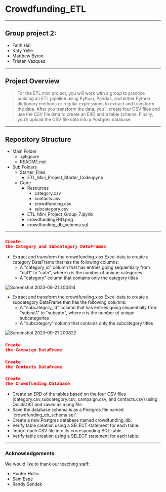 # Crowdfunding_ETL
---
## Group project 2: 
- Faith Hall
- Katy Yelle
- Matthew Byron
- Tristan Vazquez
---
## Project Overview 
> For the ETL mini project, you will work with a group to practice building an ETL pipeline using Python, Pandas, and either Python dictionary methods or regular expressions to extract and transform the data. After you transform the data, you'll create four CSV files and use the CSV file data to create an ERD and a table schema. Finally, you’ll upload the CSV file data into a Postgres database.
---
## Repository Structure
  - Main Folder
    - .gitignore
    - README.md
  - Sub Folders
    - Starter_Files
      - ETL_Mini_Project_Starter_Code.ipynb
    - Code
      - Resources
        - category.csv
        - contacts.csv
        - crowdfunding.csv
        - subcategory.csv
      - ETL_Mini_Project_Group_7.ipynb
      - crowdfundingERD.png
      - crowdfunding_db_schema.sql
---
### <code style="color : red">Create the Category and Subcategory DataFrames</code>
- Extract and transform the crowdfunding.xlsx Excel data to create a category DataFrame that has the following columns:
  - A "category_id" column that has entries going sequentially from "cat1" to "catn", where n is the number of unique categories
  - A "category" column that contains only the category titles

![Screenshot 2023-09-21 200814](https://github.com/Faith-Hall/Crowdfunding_ETL/assets/135525815/a7a7bec9-08b4-4c30-805d-5373457b427b)

- Extract and transform the crowdfunding.xlsx Excel data to create a subcategory DataFrame that has the following columns:
  - A "subcategory_id" column that has entries going sequentially from "subcat1" to "subcatn", where n is the number of unique subcategories
  - A "subcategory" column that contains only the subcategory titles
  
![Screenshot 2023-09-21 200822](https://github.com/Faith-Hall/Crowdfunding_ETL/assets/135525815/4170456f-ada8-49f1-91f3-818ba0810519)

### <code style="color : red">Create the Campaign DataFrame</code>

### <code style="color : red">Create the Contacts DataFrame</code>

### <code style="color : red">Create the Crowdfunding Database</code>
- Create an ERD of the tables based on the four CSV files (category.csv,subcategory.csv, campaign.csv, and contacts.csv) using QuickDBD and saved as a png file.
- Save the database schema is as a Postgres file named 'crowdfunding_db_schema.sql'.
- Create a new Postgres database named crowdfunding_db.
- Verify table creation using a SELECT statement for each table.
- Import each CSV file into its corresponding SQL table.
- Verify table creation using a SELECT statement for each table. 
---
### Acknowledgements
We would like to thank our teaching staff:
- Hunter Hollis
- Sam Espe
- Randy Sendek


